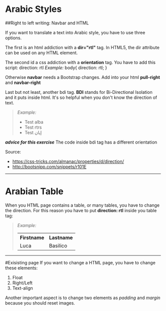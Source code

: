 # Arabic Styles
##Right to left writing: Navbar and HTML

If you want to translate a text into Arabic style, you have to use three options.

The first is an html addiction with a **dir="rtl"** tag.
In HTML5, the dir attribute can be used on any HTML element.

The second id a css addiction with a **orientation** tag. You have to add this script:
 direction: rtl
*Example:*
body{
  direction: rtl;
}

Otherwise **navbar** needs a Bootstrap changes.
Add into your html **pull-right** and **navbar-right**

Last but not least, another bdi tag.
**BDI** stands for Bi-Directional Isolation and it puts inside html. It's so helpful when you don't know the direction of text.

> *Example:*
> <ul>
>  <li>Test <bdi>alba</bdi></li>
>  <li>Test <bdi>rtrs</bdi></li>
>  <li>Test <bdi>إيان</bdi></li>
> </ul>
***advice for this exercise***
The code inside bdi tag has a different orientation

Source:
+ https://css-tricks.com/almanac/properties/d/direction/
+ http://bootsnipp.com/snippets/r101E

---------------
# Arabian Table
When you HTML page contains a table, or many tables, you have to change the direction. For this reason you have to put **direction: rtl** inside you table tag:
> *Example:*
> <table style="direction="rtl";">
>  <tr>
>    <th>Firstname</th>
>   <th>Lastname</th>
> </tr>
>  <tr>
>    <td>Luca</td>
>    <td>Basilico</td>
>  </tr> 
> </table>

---------------
#Exisisting page
If you want to change a HTML page, you have to change these elements:
1. Float
2. Right/Left
3. Text-align

Another important aspect is to change two elements as *padding* and *margin* because you should reset images.
